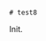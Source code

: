                                                                                                                                             # test8

Init.
